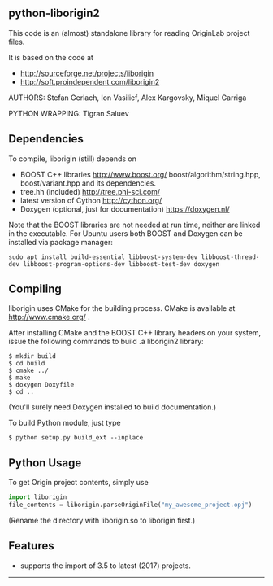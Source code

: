 python-liborigin2
---------------------

This code is an (almost) standalone library for reading OriginLab project files.

It is based on the code at
 * http://sourceforge.net/projects/liborigin
 * http://soft.proindependent.com/liborigin2

AUTHORS:  Stefan Gerlach, Ion Vasilief, Alex Kargovsky, Miquel Garriga

PYTHON WRAPPING: Tigran Saluev

Dependencies
---------------------------------------------------------------------------
To compile, liborigin (still) depends on
 * BOOST C++ libraries  http://www.boost.org/
			boost/algorithm/string.hpp, boost/variant.hpp and its dependencies.
 * tree.hh (included) http://tree.phi-sci.com/
 * latest version of Cython http://cython.org/
 * Doxygen (optional, just for documentation) https://doxygen.nl/

Note that the BOOST libraries are not needed at run time, neither are linked in the executable.
For Ubuntu users both BOOST and Doxygen can be installed via package manager:

	sudo apt install build-essential libboost-system-dev libboost-thread-dev libboost-program-options-dev libboost-test-dev doxygen

Compiling
---------------------------------------------------------------------------
liborigin uses CMake for the building process.
CMake is available at http://www.cmake.org/ .

After installing CMake and the BOOST C++ library headers on your system, issue the following commands
to build .a liborigin2 library:

    $ mkdir build
    $ cd build
    $ cmake ../
    $ make
    $ doxygen Doxyfile
    $ cd ..

(You'll surely need Doxygen installed to build documentation.)

To build Python module, just type

    $ python setup.py build_ext --inplace

Python Usage
---------------------------------------------------------------------------

To get Origin project contents, simply use

```python
import liborigin
file_contents = liborigin.parseOriginFile("my_awesome_project.opj")
```

(Rename the directory with liborigin.so to liborigin first.)

Features
---------------------------------------------------------------------------
 * supports the import of 3.5 to latest (2017) projects.
 
---------------------------------------------------------------------------
